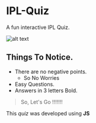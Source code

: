 # IPL-Quiz
A fun interactive IPL Quiz.

![alt text](https://etimg.etb2bimg.com/photo/74508790.cms)

## Things To Notice.
- There are no negative points.
  - So No Worries
- Easy Questions.
- Answers in 3 letters Bold.

> So, Let's Go !!!!!!!



This *quiz* was developed using **JS**


